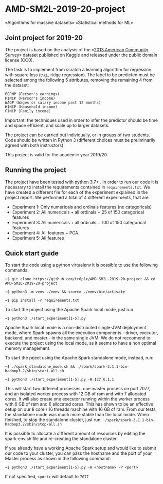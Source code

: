 # AMD-SM2L-2019-20-project

«Algorithms for massive datasets»
«Statistical methods for ML»

## Joint project for 2019-20

The project is based on the analysis of the «[2013 American Community Survey](https://www.kaggle.com/census/2013-american-community-survey)» dataset published on Kaggle and released under the public domain license (CC0).

The task is to implement from scratch a learning algorithm for regression with square loss (e.g., ridge regression). The label to be predicted must be selected among the following 5 attributes, removing the remaining 4 from the dataset:

    PERNP (Person's earnings)
    PINCP (Person's income)
    WAGP (Wages or salary income past 12 months)
    HINCP (Household income)
    FINCP (Family income)

Important: the techniques used in order to infer the predictor should be time and space efficient, and scale up to larger datasets.

The project can be carried out individually, or in groups of two students. Code should be written in Python 3 (different choices must be preliminarily agreed with both instructors).

This project is valid for the academic year 2019/20.

## Running the project

The project have been tested with python 3.7+ . In order to run our code it is
necessary to install the requirements contained in `requirements.txt`. 
We have created a different file for each of the experiment explained in the
project report. We performed a total of 4 different experiments, that are:

- Experiment 1: Only numericals and ordinals features (no categoricals)
- Experiment 2: All numericals + all ordinals + 25 of 150 categorical features
- Experiment 3: All numericals + all ordinals + 100 of 150 categorical features
- Experiment 4: All features + PCA
- Experiment 5: All features

## Quick start guide

To start the code using a python virtualenv it is possible to use the following
commands:

`~$ git clone https://github.com/tr0p1x/AMD-SM2L-2019-20-project && cd AMD-SM2L-2019-20-project`

`~$ python3 -m venv ./venv && source ./venv/bin/activate`

`~$ pip install -r requirements.txt`

To start the project using the Apache Spark local mode, just run

`~$ python3 ./start_experiment[1-5].py`

Apache Spark local mode is a non-distributed single-JVM deployment mode, where Spark spawns all the execution components - driver, executor, backend, and master - in the same single JVM. We do not reccomend to execute the project using the local mode, as it seems to have a non optimal memory management.

To start the prject using the Apache Spark standalone mode, instead, run:

`~$ ./spark_standalone_mode.sh && ./spark/spark-3.1.1-bin-hadoop3.2/sbin/start-all.sh`

`~$ python3 ./start_experiment[1-5].py -H 127.0.1.1`

This will start two different processes: one master process on port 7077, and an isolated worker process with 12 GB of ram and with 7 allocated cores. It will also create one executor running within the worker process with 9 GB of ram and 6 allocated cores.
This has shown to be an effective setup on our 8 core / 16 threads machine with
16 GB of ram. 
From our tests, the standalone mode was much more stable than the local mode.
When finished, to stop the standalone cluster, just run: 
`./spark/spark-3.1.1-bin-hadoop3.2/sbin/stop-all.sh`

It is possible to allocate a different amount of resources by editing the spark-env.sh file and re-creating the standalone cluster.


If you already have a working Apache Spark setup and would like to submit our
code to your cluster, you can pass the hostname and the port of your Master
process as shown in the following command:

`~$ python3 ./start_experiment[1-5].py -H <hostname> -P <port>`

If not specified, `<port>` will default to `7077`
